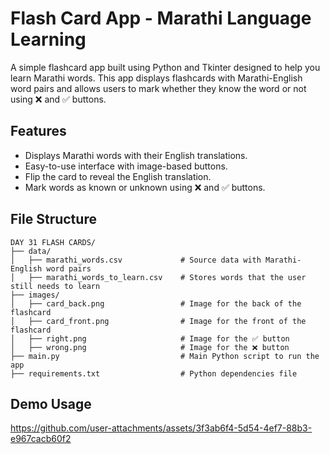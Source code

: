 # Flash Card App - Marathi Language Learning

A simple flashcard app built using Python and Tkinter designed to help you learn Marathi words. This app displays flashcards with Marathi-English word pairs and allows users to mark whether they know the word or not using ❌ and ✅ buttons.

## Features

- Displays Marathi words with their English translations.
- Easy-to-use interface with image-based buttons.
- Flip the card to reveal the English translation.
- Mark words as known or unknown using ❌ and ✅ buttons.

## File Structure

```plaintext
DAY 31 FLASH CARDS/
├── data/
│   ├── marathi_words.csv             # Source data with Marathi-English word pairs
│   ├── marathi_words_to_learn.csv    # Stores words that the user still needs to learn
├── images/
│   ├── card_back.png                 # Image for the back of the flashcard
│   ├── card_front.png                # Image for the front of the flashcard
│   ├── right.png                     # Image for the ✅ button
│   ├── wrong.png                     # Image for the ❌ button
├── main.py                           # Main Python script to run the app
├── requirements.txt                  # Python dependencies file
```

## Demo Usage
https://github.com/user-attachments/assets/3f3ab6f4-5d54-4ef7-88b3-e967cacb60f2

